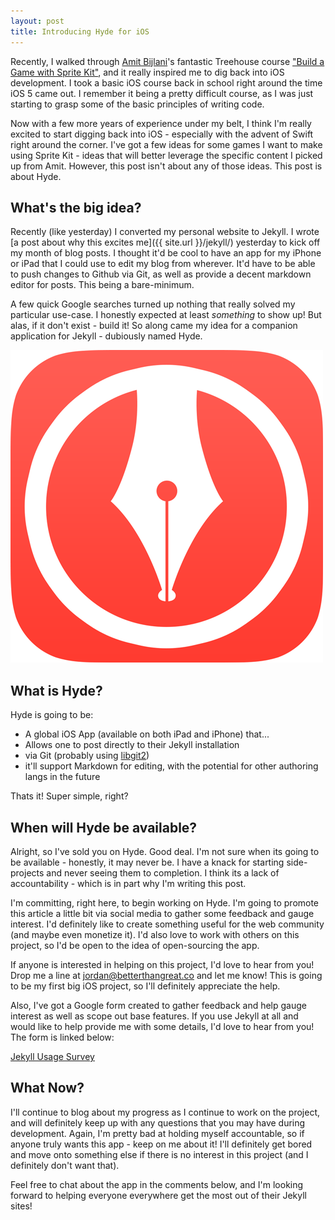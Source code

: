 ```yaml
---
layout: post
title: Introducing Hyde for iOS
---
```


Recently, I walked through [Amit Bijlani](http://twitter.com/paradoxed)'s fantastic Treehouse course ["Build a Game with Sprite Kit"](http://teamtreehouse.com/library/build-a-game-with-sprite-kit), and it really inspired me to dig back into iOS development. I took a basic iOS course back in school right around the time iOS 5 came out. I remember it being a pretty difficult course, as I was just starting to grasp some of the basic principles of writing code.

Now with a few more years of experience under my belt, I think I'm really excited to start digging back into iOS - especially with the advent of Swift right around the corner. I've got a few ideas for some games I want to make using Sprite Kit - ideas that will better leverage the specific content I picked up from Amit. However, this post isn't about any of those ideas. This post is about Hyde.

## What's the big idea?

Recently (like yesterday) I converted my personal website to Jekyll. I wrote [a post about why this excites me]({{ site.url }}/jekyll/) yesterday to kick off my month of blog posts. I thought it'd be cool to have an app for my iPhone or iPad that I could use to edit my blog from wherever. It'd have to be able to push changes to Github via Git, as well as provide a decent markdown editor for posts. This being a bare-minimum.

A few quick Google searches turned up nothing that really solved my particular use-case. I honestly expected at least *something* to show up! But alas, if it don't exist - build it! So along came my idea for a companion application for Jekyll - dubiously named Hyde. 

![Hyde for iOS](/images/HydeIcon.png)

## What is Hyde?

Hyde is going to be:

* A global iOS App (available on both iPad and iPhone) that...
* Allows one to post directly to their Jekyll installation 
* via Git (probably using [libgit2](https://github.com/libgit2/objective-git))
* it'll support Markdown for editing, with the potential for other authoring langs in the future

Thats it! Super simple, right? 

## When will Hyde be available?

Alright, so I've sold you on Hyde. Good deal. I'm not sure when its going to be available - honestly, it may never be. I have a knack for starting side-projects and never seeing them to completion. I think its a lack of accountability - which is in part why I'm writing this post.

I'm committing, right here, to begin working on Hyde. I'm going to promote this article a little bit via social media to gather some feedback and gauge interest. I'd definitely like to create something useful for the web community (and maybe even monetize it). I'd also love to work with others on this project, so I'd be open to the idea of open-sourcing the app.

If anyone is interested in helping on this project, I'd love to hear from you! Drop me a line at [jordan@betterthangreat.co](mailto:jordan@betterthangreat.co) and let me know! This is going to be my first big iOS project, so I'll definitely appreciate the help.

Also, I've got a Google form created to gather feedback and help gauge interest as well as scope out base features. If you use Jekyll at all and would like to help provide me with some details, I'd love to hear from you! The form is linked below:

[Jekyll Usage Survey]()

## What Now?

I'll continue to blog about my progress as I continue to work on the project, and will definitely keep up with any questions that you may have during development. Again, I'm pretty bad at holding myself accountable, so if anyone truly wants this app - keep on me about it! I'll definitely get bored and move onto something else if there is no interest in this project (and I definitely don't want that).

Feel free to chat about the app in the comments below, and I'm looking forward to helping everyone everywhere get the most out of their Jekyll sites!
